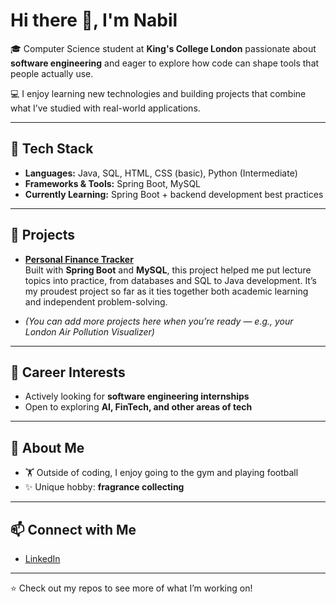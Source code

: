 # Hi there 👋, I'm Nabil  

🎓 Computer Science student at **King's College London** passionate about **software engineering** and eager to explore how code can shape tools that people actually use.  

💻 I enjoy learning new technologies and building projects that combine what I’ve studied with real-world applications.  

---

## 🚀 Tech Stack
- **Languages:** Java, SQL, HTML, CSS (basic), Python (Intermediate)  
- **Frameworks & Tools:** Spring Boot, MySQL  
- **Currently Learning:** Spring Boot + backend development best practices  

---

## 🌟 Projects
- **[Personal Finance Tracker](https://github.com/Nabil-1402/Personal-Finance-Tracker-project.git)**  
  Built with **Spring Boot** and **MySQL**, this project helped me put lecture topics into practice, from databases and SQL to Java development. It’s my proudest project so far as it ties together both academic learning and independent problem-solving.  

- *(You can add more projects here when you’re ready — e.g., your London Air Pollution Visualizer)*  

---

## 🎯 Career Interests
- Actively looking for **software engineering internships**  
- Open to exploring **AI, FinTech, and other areas of tech**  

---

## 👤 About Me
- 🏋️ Outside of coding, I enjoy going to the gym and playing football  
- ✨ Unique hobby: **fragrance collecting**  

---

## 📫 Connect with Me
- [LinkedIn](www.linkedin.com/in/nabil-ahmed-712b65278)  

---
⭐️ Check out my repos to see more of what I’m working on!

